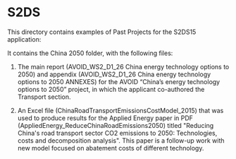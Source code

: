 # S2DS
This directory contains examples of Past Projects for the S2DS15 application:

It contains the China 2050 folder, with the following files: 

1. The main report (AVOID_WS2_D1_26 China energy technology options to 2050) and appendix (AVOID_WS2_D1_26 China energy technology options to 2050 ANNEXES) for the AVOID “China’s energy technology options to 2050” project, in which the applicant co-authored the Transport section.  

2. An Excel file (ChinaRoadTransportEmissionsCostModel_2015) that was used to produce results for the Applied Energy paper in PDF (AppliedEnergy_ReduceChinaRoadEmissions2050) titled "Reducing China's road transport sector CO2 emissions to 2050: Technologies, costs and decomposition analysis". This paper is a follow-up work with new model focused on abatement costs of different technology.
